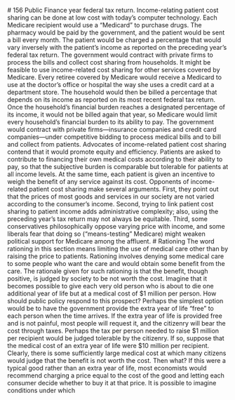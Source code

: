 \# 156 Public Finance year federal tax return. Income-relating patient cost sharing can be done at low cost with today’s computer technology. Each Medicare recipient would use a “Medicard” to purchase drugs. The pharmacy would be paid by the government, and the patient would be sent a bill every month. The patient would be charged a percentage that would vary inversely with the patient’s income as reported on the preceding year’s federal tax return. The government would contract with private firms to process the bills and collect cost sharing from households. It might be feasible to use income-related cost sharing for other services covered by Medicare. Every retiree covered by Medicare would receive a Medicard to use at the doctor’s office or hospital the way she uses a credit card at a department store. The household would then be billed a percentage that depends on its income as reported on its most recent federal tax return. Once the household’s financial burden reaches a designated percentage of its income, it would not be billed again that year, so Medicare would limit every household’s financial burden to its ability to pay. The government would contract with private firms—insurance companies and credit card companies—under competitive bidding to process medical bills and to bill and collect from patients. Advocates of income-related patient cost sharing contend that it would promote equity and efficiency. Patients are asked to contribute to financing their own medical costs according to their ability to pay, so that the subjective burden is comparable but tolerable for patients at all income levels. At the same time, each patient is given an incentive to weigh the benefit of any service against its cost. Opponents of income-related patient cost sharing make several arguments. First, they point out that the prices of most goods and services in our society are not varied according to the consumer’s income. Second, trying to link patient cost sharing to patient income adds administrative complexity; also, using the preceding year’s tax return may not always be equitable. Third, some conservatives philosophically oppose varying price with income, and some liberals fear that doing so (“means-testing” Medicare) might weaken political support for Medicare among the affluent. # Rationing The word rationing in this section means limiting the use of medical care other than by raising the price to patients. Rationing involves denying some medical care to some people who want the care and would obtain some benefit from the care. The rationale given for such rationing is that the benefit, though positive, is judged by society to be not worth the cost. Imagine that it becomes possible to give each very old person who is about to die one additional year of life but at a medical cost of $1 million per person. How should public policy respond to this prospect? Perhaps the simplest option would be to have the government provide the extra year of life “free” to each person when the time arrives. If the extra year of life is provided free and is not painful, most people will request it, and the citizenry will bear the cost through taxes. Perhaps the tax per person needed to raise $1 million per recipient would be judged tolerable by the citizenry. If so, suppose that the medical cost of an extra year of life were $10 million per recipient. Clearly, there is some sufficiently large medical cost at which many citizens would judge that the benefit is not worth the cost. Then what? If this were a typical good rather than an extra year of life, most economists would recommend charging a price equal to the cost of the good and letting each consumer decide whether to buy it at that price. It is possible to imagine conditions under which